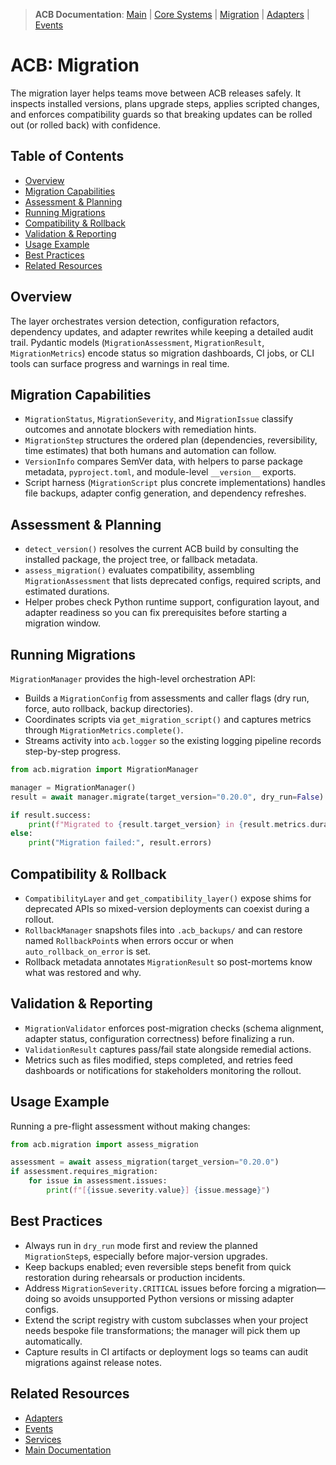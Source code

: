 > **ACB Documentation**: [Main](<../../README.md>) | [Core Systems](<../README.md>) | [Migration](<./README.md>) | [Adapters](<../adapters/README.md>) | [Events](<../events/README.md>)

# ACB: Migration

The migration layer helps teams move between ACB releases safely. It inspects
installed versions, plans upgrade steps, applies scripted changes, and enforces
compatibility guards so that breaking updates can be rolled out (or rolled back)
with confidence.

## Table of Contents

- [Overview](<#overview>)
- [Migration Capabilities](<#migration-capabilities>)
- [Assessment & Planning](<#assessment--planning>)
- [Running Migrations](<#running-migrations>)
- [Compatibility & Rollback](<#compatibility--rollback>)
- [Validation & Reporting](<#validation--reporting>)
- [Usage Example](<#usage-example>)
- [Best Practices](<#best-practices>)
- [Related Resources](<#related-resources>)

## Overview

The layer orchestrates version detection, configuration refactors, dependency
updates, and adapter rewrites while keeping a detailed audit trail. Pydantic
models (`MigrationAssessment`, `MigrationResult`, `MigrationMetrics`) encode
status so migration dashboards, CI jobs, or CLI tools can surface progress and
warnings in real time.

## Migration Capabilities

- `MigrationStatus`, `MigrationSeverity`, and `MigrationIssue` classify outcomes
  and annotate blockers with remediation hints.
- `MigrationStep` structures the ordered plan (dependencies, reversibility,
  time estimates) that both humans and automation can follow.
- `VersionInfo` compares SemVer data, with helpers to parse package metadata,
  `pyproject.toml`, and module-level `__version__` exports.
- Script harness (`MigrationScript` plus concrete implementations) handles file
  backups, adapter config generation, and dependency refreshes.

## Assessment & Planning

- `detect_version()` resolves the current ACB build by consulting the installed
  package, the project tree, or fallback metadata.
- `assess_migration()` evaluates compatibility, assembling `MigrationAssessment`
  that lists deprecated configs, required scripts, and estimated durations.
- Helper probes check Python runtime support, configuration layout, and adapter
  readiness so you can fix prerequisites before starting a migration window.

## Running Migrations

`MigrationManager` provides the high-level orchestration API:

- Builds a `MigrationConfig` from assessments and caller flags (dry run, force,
  auto rollback, backup directories).
- Coordinates scripts via `get_migration_script()` and captures metrics through
  `MigrationMetrics.complete()`.
- Streams activity into `acb.logger` so the existing logging pipeline records
  step-by-step progress.

```python
from acb.migration import MigrationManager

manager = MigrationManager()
result = await manager.migrate(target_version="0.20.0", dry_run=False)

if result.success:
    print(f"Migrated to {result.target_version} in {result.metrics.duration_seconds}s")
else:
    print("Migration failed:", result.errors)
```

## Compatibility & Rollback

- `CompatibilityLayer` and `get_compatibility_layer()` expose shims for
  deprecated APIs so mixed-version deployments can coexist during a rollout.
- `RollbackManager` snapshots files into `.acb_backups/` and can restore named
  `RollbackPoint`s when errors occur or when `auto_rollback_on_error` is set.
- Rollback metadata annotates `MigrationResult` so post-mortems know what was
  restored and why.

## Validation & Reporting

- `MigrationValidator` enforces post-migration checks (schema alignment,
  adapter status, configuration correctness) before finalizing a run.
- `ValidationResult` captures pass/fail state alongside remedial actions.
- Metrics such as files modified, steps completed, and retries feed dashboards
  or notifications for stakeholders monitoring the rollout.

## Usage Example

Running a pre-flight assessment without making changes:

```python
from acb.migration import assess_migration

assessment = await assess_migration(target_version="0.20.0")
if assessment.requires_migration:
    for issue in assessment.issues:
        print(f"[{issue.severity.value}] {issue.message}")
```

## Best Practices

- Always run in `dry_run` mode first and review the planned `MigrationStep`s,
  especially before major-version upgrades.
- Keep backups enabled; even reversible steps benefit from quick restoration
  during rehearsals or production incidents.
- Address `MigrationSeverity.CRITICAL` issues before forcing a migration—doing
  so avoids unsupported Python versions or missing adapter configs.
- Extend the script registry with custom subclasses when your project needs
  bespoke file transformations; the manager will pick them up automatically.
- Capture results in CI artifacts or deployment logs so teams can audit
  migrations against release notes.

## Related Resources

- [Adapters](<../adapters/README.md>)
- [Events](<../events/README.md>)
- [Services](<../services/README.md>)
- [Main Documentation](<../../README.md>)
